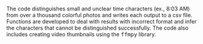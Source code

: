 The code distinguishes small and unclear time characters (ex., 8:03 AM) from over a thousand colorful photos and writes each output to a csv file. Functions are developed to deal with results with incorrect format and infer the characters that cannot be distinguished successfully. The code also includes creating video thumbnails using the <tt>ffmpy</tt> library.
